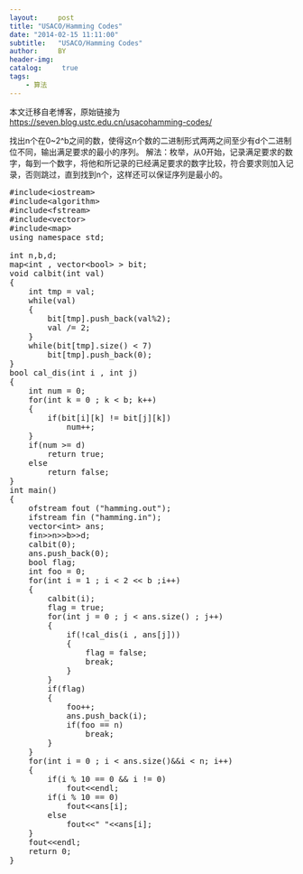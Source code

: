 ```yaml
---
layout:     post
title: "USACO/Hamming Codes"
date: "2014-02-15 11:11:00"
subtitle:   "USACO/Hamming Codes"
author:     BY
header-img:
catalog: 	 true
tags:
    - 算法
---
```


本文迁移自老博客，原始链接为 <https://seven.blog.ustc.edu.cn/usacohamming-codes/>

找出n个在0~2^b之间的数，使得这n个数的二进制形式两两之间至少有d个二进制位不同，输出满足要求的最小的序列。
解法：枚举，从0开始，记录满足要求的数字，每到一个数字，将他和所记录的已经满足要求的数字比较，符合要求则加入记录，否则跳过，直到找到n个，这样还可以保证序列是最小的。 
<pre class = "brush:[cpp]">
#include&lt;iostream&gt;
#include&lt;algorithm&gt;
#include&lt;fstream&gt;
#include&lt;vector&gt;
#include&lt;map&gt;
using namespace std;

int n,b,d;
map&lt;int , vector&lt;bool&gt; &gt; bit;
void calbit(int val)
{
	int tmp = val;
	while(val)
	{
		bit[tmp].push_back(val%2);
		val /= 2;
	}
	while(bit[tmp].size() < 7)
		bit[tmp].push_back(0);
}
bool cal_dis(int i , int j)
{
	int num = 0;
	for(int k = 0 ; k < b; k++)
	{
		if(bit[i][k] != bit[j][k])
			num++;
	}
	if(num >= d)
		return true;
	else
		return false;
}
int main()
{
	ofstream fout ("hamming.out");
    ifstream fin ("hamming.in");
	vector&lt;int&gt; ans;
	fin&gt;&gt;n&gt;&gt;b&gt;&gt;d;
	calbit(0);
	ans.push_back(0);
	bool flag;
	int foo = 0;
	for(int i = 1 ; i < 2 &lt;&lt; b ;i++)
	{
		calbit(i);
		flag = true;
		for(int j = 0 ; j < ans.size() ; j++)
		{
			if(!cal_dis(i , ans[j]))
			{
				flag = false;
				break;
			}
		}
		if(flag)
		{
			foo++;
			ans.push_back(i);
			if(foo == n)
				break;
		}
	}
	for(int i = 0 ; i < ans.size()&&i < n; i++)
	{
		if(i % 10 == 0 && i != 0)
			fout&lt;&lt;endl;
		if(i % 10 == 0)
			fout&lt;&lt;ans[i];
		else
			fout&lt;&lt;" "&lt;&lt;ans[i];
	}
	fout&lt;&lt;endl;
 	return 0;
}
</pre>
